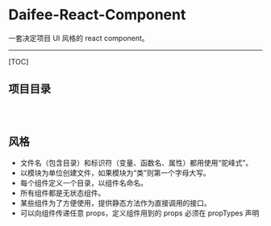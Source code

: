 # Daifee-React-Component

一套决定项目 UI 风格的  react component。

---

[TOC]

## 项目目录

```text



```

## 风格

* 文件名（包含目录）和标识符（变量、函数名、属性）都用使用“驼峰式”。
* 以模块为单位创建文件，如果模块为“类”则第一个字母大写。
* 每个组件定义一个目录，以组件名命名。
* 所有组件都是无状态组件。
* 某些组件为了方便使用，提供静态方法作为直接调用的接口。
* 可以向组件传递任意 props，定义组件用到的 props 必须在 propTypes 声明

